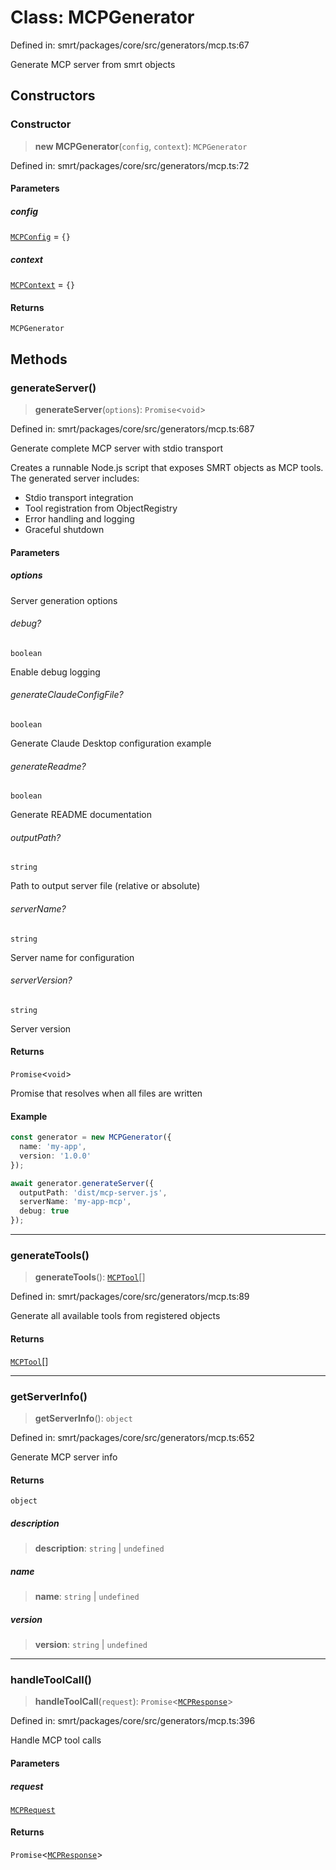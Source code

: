 # Class: MCPGenerator

Defined in: smrt/packages/core/src/generators/mcp.ts:67

Generate MCP server from smrt objects

## Constructors

### Constructor

> **new MCPGenerator**(`config`, `context`): `MCPGenerator`

Defined in: smrt/packages/core/src/generators/mcp.ts:72

#### Parameters

##### config

[`MCPConfig`](../interfaces/MCPConfig.md) = `{}`

##### context

[`MCPContext`](../interfaces/MCPContext.md) = `{}`

#### Returns

`MCPGenerator`

## Methods

### generateServer()

> **generateServer**(`options`): `Promise`\<`void`\>

Defined in: smrt/packages/core/src/generators/mcp.ts:687

Generate complete MCP server with stdio transport

Creates a runnable Node.js script that exposes SMRT objects as MCP tools.
The generated server includes:
- Stdio transport integration
- Tool registration from ObjectRegistry
- Error handling and logging
- Graceful shutdown

#### Parameters

##### options

Server generation options

###### debug?

`boolean`

Enable debug logging

###### generateClaudeConfigFile?

`boolean`

Generate Claude Desktop configuration example

###### generateReadme?

`boolean`

Generate README documentation

###### outputPath?

`string`

Path to output server file (relative or absolute)

###### serverName?

`string`

Server name for configuration

###### serverVersion?

`string`

Server version

#### Returns

`Promise`\<`void`\>

Promise that resolves when all files are written

#### Example

```typescript
const generator = new MCPGenerator({
  name: 'my-app',
  version: '1.0.0'
});

await generator.generateServer({
  outputPath: 'dist/mcp-server.js',
  serverName: 'my-app-mcp',
  debug: true
});
```

***

### generateTools()

> **generateTools**(): [`MCPTool`](../interfaces/MCPTool.md)[]

Defined in: smrt/packages/core/src/generators/mcp.ts:89

Generate all available tools from registered objects

#### Returns

[`MCPTool`](../interfaces/MCPTool.md)[]

***

### getServerInfo()

> **getServerInfo**(): `object`

Defined in: smrt/packages/core/src/generators/mcp.ts:652

Generate MCP server info

#### Returns

`object`

##### description

> **description**: `string` \| `undefined`

##### name

> **name**: `string` \| `undefined`

##### version

> **version**: `string` \| `undefined`

***

### handleToolCall()

> **handleToolCall**(`request`): `Promise`\<[`MCPResponse`](../interfaces/MCPResponse.md)\>

Defined in: smrt/packages/core/src/generators/mcp.ts:396

Handle MCP tool calls

#### Parameters

##### request

[`MCPRequest`](../interfaces/MCPRequest.md)

#### Returns

`Promise`\<[`MCPResponse`](../interfaces/MCPResponse.md)\>
